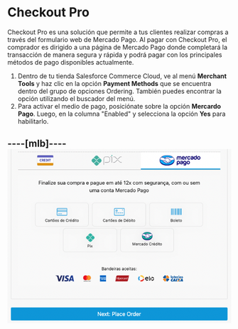 # Checkout Pro

Checkout Pro es una solución que permite a tus clientes realizar compras a través del formulario web de Mercado Pago. Al pagar con Checkout Pro, el comprador es dirigido a una página de Mercado Pago donde completará la transacción de manera segura y rápida y podrá pagar con los principales métodos de pago disponibles actualmente.

1. Dentro de tu tienda Salesforce Commerce Cloud, ve al menú **Merchant Tools** y haz clic en la opción **Payment Methods** que se encuentra dentro del grupo de opciones Ordering. También puedes encontrar la opción utilizando el buscador del menú.
2. Para activar el medio de pago, posiciónate sobre la opción **Mercardo Pago**. Luego, en la columna "Enabled" y selecciona la opción **Yes** para habilitarlo.

----[mlb]----
![chopro-br](/images/salesforce/chopro-br.png)
------------